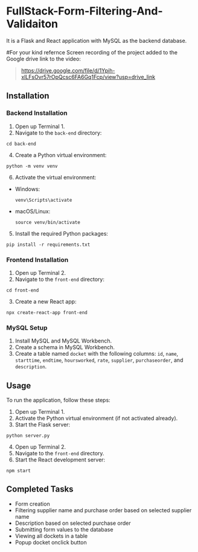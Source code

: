 # FullStack-Form-Filtering-And-Validaiton

It is a Flask and React application with MySQL as the backend database.

#For your kind refernce Screen recording of the project added to the Google drive
link to the video:
> https://drive.google.com/file/d/1Ypih-xlLFsOvr57rOpQcsc6FA6Gq1Fcp/view?usp=drive_link


## Installation

### Backend Installation

1. Open up Terminal 1.
2. Navigate to the `back-end` directory:
```
cd back-end
```
4. Create a Python virtual environment:
```
python -m venv venv
```
6. Activate the virtual environment:
- Windows:
  ```
  venv\Scripts\activate
  ```
- macOS/Linux:
  ```
  source venv/bin/activate
  ```
5. Install the required Python packages:
```
pip install -r requirements.txt
```
### Frontend Installation
1. Open up Terminal 2.
2. Navigate to the `front-end` directory:
```
cd front-end
```
3. Create a new React app:
```
npx create-react-app front-end
```
### MySQL Setup
1. Install MySQL and MySQL Workbench.
2. Create a schema in MySQL Workbench.
3. Create a table named `docket` with the following columns: `id`, `name`, `starttime`, `endtime`, `hoursworked`, `rate`, `supplier`, `purchaseorder`, and `description`.
## Usage
To run the application, follow these steps:
1. Open up Terminal 1.
2. Activate the Python virtual environment (if not activated already).
3. Start the Flask server:
```
python server.py
```
4. Open up Terminal 2.
5. Navigate to the `front-end` directory.
6. Start the React development server:
```
npm start
```

## Completed Tasks
- Form creation
- Filtering supplier name and purchase order based on selected supplier name
- Description based on selected purchase order
- Submitting form values to the database
- Viewing all dockets in a table
- Popup docket onclick button

